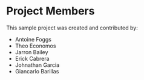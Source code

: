 # Project Members

This sample project was created and contributed by:

* Antoine Foggs
* Theo Economos
* Jarron Bailey
* Erick Cabrera
* Johnathan Garcia
* Giancarlo Barillas
